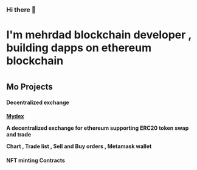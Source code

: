 ### Hi there 👋
<h1>I'm mehrdad blockchain developer , building dapps on ethereum blockchain <h1/>

<!--
**Mehrdadr01/Mehrdadr01** is a ✨ _special_ ✨ repository because its `README.md` (this file) appears on your GitHub profile.

Here are some ideas to get you started:

- 🔭 I’m currently working on ...
- 🌱 I’m currently learning ...
- 👯 I’m looking to collaborate on ...
- 🤔 I’m looking for help with ...
- 💬 Ask me about ...
- 📫 How to reach me: ...
- 😄 Pronouns: ...
- ⚡ Fun fact: ...

<p align="center"> <img src="https://github-readme-stats.vercel.app/api?username=Mehrdadr01&show_icons=true&theme=gotham" alt="Mehrdadr01" />
-->
## Mo Projects 
  
 <h4>Decentralized exchange <h4/>
   <a href="https://github.com/Mehrdadr01/myDex">Mydex<a/>
     <p>A decentralized exchange for ethereum supporting ERC20 token swap and trade <p/>
     <p> Chart , Trade list , Sell and Buy orders , Metamask wallet <p/>
 <h4>NFT minting Contracts<h4/>
   
